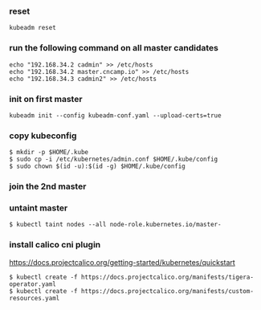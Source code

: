 ### reset
```
kubeadm reset
```
### run the following command on all master candidates
```
echo "192.168.34.2 cadmin" >> /etc/hosts
echo "192.168.34.2 master.cncamp.io" >> /etc/hosts
echo "192.168.34.3 cadmin2" >> /etc/hosts
```
### init on first master 
```
kubeadm init --config kubeadm-conf.yaml --upload-certs=true
```
### copy kubeconfig
```
$ mkdir -p $HOME/.kube
$ sudo cp -i /etc/kubernetes/admin.conf $HOME/.kube/config
$ sudo chown $(id -u):$(id -g) $HOME/.kube/config
```
### join the 2nd master

### untaint master
```
$ kubectl taint nodes --all node-role.kubernetes.io/master-
```
### install calico cni plugin
https://docs.projectcalico.org/getting-started/kubernetes/quickstart
```
$ kubectl create -f https://docs.projectcalico.org/manifests/tigera-operator.yaml
$ kubectl create -f https://docs.projectcalico.org/manifests/custom-resources.yaml
```

